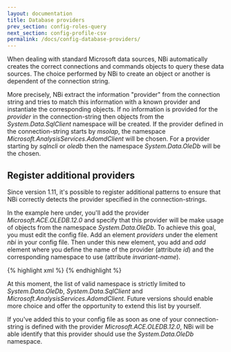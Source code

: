 ```yaml
---
layout: documentation
title: Database providers
prev_section: config-roles-query
next_section: config-profile-csv
permalink: /docs/config-database-providers/
---
```

When dealing with standard Microsoft data sources, NBi automatically creates the correct connections and commands objects to query these data sources. The choice performed by NBi to create an object or another is dependent of the connection string.

More precisely, NBi extract the information "provider" from the connection string and tries to match this information with a known provider and instantiate the corresponding objects. If no information is provided for the *provider* in the connection-string then objects from the *System.Data.SqlClient* namespace will be created. If the provider defined in the connection-string starts by *msolap*, the namespace *Microsoft.AnalysisServices.AdomdClient* will be chosen. For a provider starting by *sqlncli* or *oledb* then the namespace *System.Data.OleDb* will be the chosen.

## Register additional providers
Since version 1.11, it's possible to register additional patterns to ensure that NBi correctly detects the provider specified in the connection-strings.

In the example here under, you'll add the provider *Microsoft.ACE.OLEDB.12.0* and specify that this provider will be make usage of objects from the namespace *System.Data.OleDb*. To achieve this goal, you must edit the config file. Add an element *providers* under the element *nbi* in your config file. Then under this new element, you add and *add* element where you define the name of the provider (attribute *id*) and the corresponding namespace to use (attribute *invariant-name*).

{% highlight xml %}
<nbi testSuite="...">
  <providers>
    <add id="Microsoft.ACE.OLEDB.12.0" invariant-name="System.Data.OleDb"/>
  </providers>
</nbi>
{% endhighlight %}

At this moment, the list of valid namespace is strictly limited to *System.Data.OleDb*, *System.Data.SqlClient* and *Microsoft.AnalysisServices.AdomdClient*. Future versions should enable more choice and offer the opportunity to extend this list by yourself.

If you've added this to your config file as soon as one of your connection-string is defined with the provider *Microsoft.ACE.OLEDB.12.0*, NBi will be able identify that this provider should use the *System.Data.OleDb* namespace.
